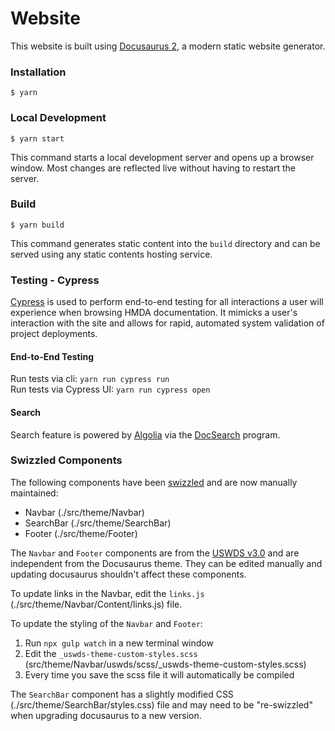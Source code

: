 # Website

This website is built using [Docusaurus 2](https://docusaurus.io/), a modern static website generator.

### Installation

```
$ yarn
```

### Local Development

```
$ yarn start
```

This command starts a local development server and opens up a browser window. Most changes are reflected live without having to restart the server.

### Build

```
$ yarn build
```

This command generates static content into the `build` directory and can be served using any static contents hosting service.

### Testing - Cypress

[Cypress](https://www.cypress.io/) is used to perform end-to-end testing for all interactions a user will experience when browsing HMDA documentation. It mimicks a user's interaction with the site and allows for rapid, automated system validation of project deployments.

#### End-to-End Testing

Run tests via cli: `yarn run cypress run`
<br />
Run tests via Cypress UI: `yarn run cypress open`

#### Search

Search feature is powered by [Algolia](https://www.algolia.com/) via the [DocSearch](https://docsearch.algolia.com/) program.


### Swizzled Components

The following components have been [swizzled](https://docusaurus.io/docs/swizzling) and are now manually maintained:
- Navbar (./src/theme/Navbar)
- SearchBar (./src/theme/SearchBar)
- Footer (./src/theme/Footer)

The ```Navbar``` and ```Footer``` components are from the [USWDS v3.0](https://designsystem.digital.gov/whats-new/updates/2022/04/28/introducing-uswds-3-0/) and are independent from the Docusaurus theme. They can be edited manually and updating docusaurus shouldn't affect these components.

To update links in the Navbar, edit the ```links.js``` (./src/theme/Navbar/Content/links.js) file.

To update the styling of the ```Navbar``` and ```Footer```:
1. Run ```npx gulp watch``` in a new terminal window
1. Edit the ```_uswds-theme-custom-styles.scss``` (src/theme/Navbar/uswds/scss/_uswds-theme-custom-styles.scss)
1. Every time you save the scss file it will automatically be compiled

The ```SearchBar``` component has a slightly modified CSS (./src/theme/SearchBar/styles.css) file and may need to be "re-swizzled" when upgrading docusaurus to a new version.
